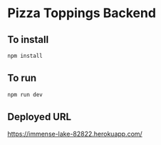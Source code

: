 # Pizza Toppings Backend

## To install

```bash
npm install
```

## To run

```bash
npm run dev
```

## Deployed URL

https://immense-lake-82822.herokuapp.com/